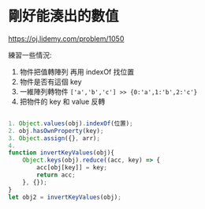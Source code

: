 # 剛好能湊出的數值

https://oj.lidemy.com/problem/1050

練習一些情況:

1. 物件把值轉陣列 再用 indexOf 找位置
2. 物件是否有這個 key
3. 一維陣列轉物件 `['a','b','c'] >> {0:'a',1:'b',2:'c'}`
4. 把物件的 key 和 value 反轉

```js

1. Object.values(obj).indexOf(位置);
2. obj.hasOwnProperty(key);
3. Object.assign({}, arr);
4.
function invertKeyValues(obj){
    Object.keys(obj).reduce((acc, key) => {
        acc[obj[key]] = key;
        return acc;
    }, {});
}
let obj2 = invertKeyValues(obj);

```

